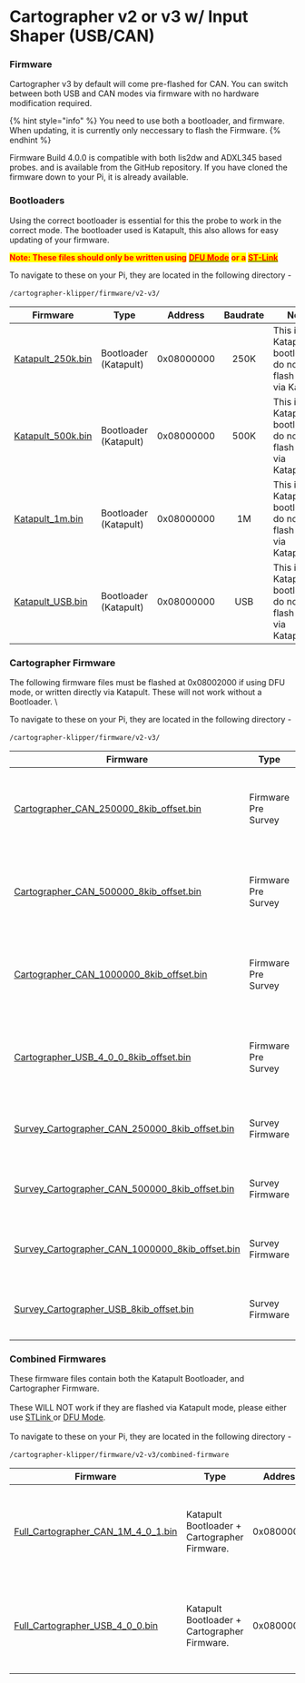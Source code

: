 # Cartographer v2 or v3 w/ Input Shaper (USB/CAN)

### Firmware

Cartographer v3 by default will come pre-flashed for CAN. You can switch between both USB and CAN modes via firmware with no hardware modification required.&#x20;

{% hint style="info" %}
You need to use both a bootloader, and firmware. When updating, it is currently only neccessary to flash the Firmware.
{% endhint %}

Firmware Build 4.0.0 is compatible with both lis2dw and ADXL345 based probes. and is available from the GitHub repository. If you have cloned the firmware down to your Pi, it is already available.

### Bootloaders

Using the correct bootloader is essential for this the probe to work in the correct mode. The bootloader used is Katapult, this also allows for easy updating of your firmware.&#x20;

<mark style="color:red;">**Note: These files should only be written using**</mark> [<mark style="color:red;">**DFU Mode**</mark>](../../cartographer-with-input-shaper/update-via-dfu-mode.md) <mark style="color:red;">**or a**</mark> [<mark style="color:red;">**ST-Link**</mark>](../../cartographer-with-input-shaper/update-via-stlink.md)

To navigate to these on your Pi, they are located in the following directory - \
\
&#x20;`/cartographer-klipper/firmware/v2-v3/`

| Firmware                                                                                                                   | Type                  | Address    | Baudrate | Note                                                             |
| -------------------------------------------------------------------------------------------------------------------------- | --------------------- | ---------- | :------: | ---------------------------------------------------------------- |
| [Katapult\_250k.bin](https://github.com/Cartographer3D/cartographer-klipper/blob/master/firmware/v2-v3/Katapult\_250k.bin) | Bootloader (Katapult) | 0x08000000 |   250K   | This is the Katapult bootloader, do not flash this via Ka        |
| [Katapult\_500k.bin](https://github.com/Cartographer3D/cartographer-klipper/blob/master/firmware/v2-v3/Katapult\_500k.bin) | Bootloader (Katapult) | 0x08000000 |   500K   | This is the Katapult bootloader, do not flash this via Katapult. |
| [Katapult\_1m.bin](https://github.com/Cartographer3D/cartographer-klipper/blob/master/firmware/v2-v3/Katapult\_1m.bin)     | Bootloader (Katapult) | 0x08000000 |    1M    | This is the Katapult bootloader, do not flash this via Katapult. |
| [Katapult\_USB.bin](https://github.com/Cartographer3D/cartographer-klipper/blob/master/firmware/v2-v3/Katapult\_USB.bin)   | Bootloader (Katapult) | 0x08000000 |    USB   | This is the Katapult bootloader, do not flash this via Katapult. |

### Cartographer Firmware

The following firmware files must be flashed at 0x08002000 if using DFU mode, or written directly via Katapult. These will not work without a Bootloader. \


To navigate to these on your Pi, they are located in the following directory - \
\
&#x20;`/cartographer-klipper/firmware/v2-v3/`

<table><thead><tr><th width="269">Firmware</th><th width="75">Type</th><th width="140">Address</th><th width="78" align="center">Baudrate</th><th>Note</th></tr></thead><tbody><tr><td><a href="https://github.com/Cartographer3D/cartographer-klipper/blob/master/firmware/v2-v3/Cartographer_CAN_250000_8kib_offset.bin">Cartographer_CAN_250000_8kib_offset.bin</a></td><td>Firmware Pre Survey</td><td>0x08002000</td><td align="center">250K</td><td>Firmware Build 4.0.0 - Compatible with ADXL &#x26; lis2dw Hybrid Probes.</td></tr><tr><td><a href="https://github.com/Cartographer3D/cartographer-klipper/blob/master/firmware/v2-v3/Cartographer_CAN_500000_8kib_offset.bin">Cartographer_CAN_500000_8kib_offset.bin</a></td><td>Firmware Pre Survey</td><td>0x08002000</td><td align="center">500K</td><td>Firmware Build 4.0.0 - Compatible with ADXL &#x26; lis2dw Hybrid Probes.</td></tr><tr><td><a href="https://github.com/Cartographer3D/cartographer-klipper/blob/master/firmware/v2-v3/Cartographer_CAN_1000000_8kib_offset.bin">Cartographer_CAN_1000000_8kib_offset.bin</a></td><td>Firmware Pre Survey</td><td>0x08002000</td><td align="center">1M</td><td>Firmware Build 4.0.0 - Compatible with ADXL &#x26; lis2dw Hybrid Probes.</td></tr><tr><td><a href="https://github.com/Cartographer3D/cartographer-klipper/blob/master/firmware/v2-v3/Cartographer_USB_4_0_0_8kib_offset.bin">Cartographer_USB_4_0_0_8kib_offset.bin</a></td><td>Firmware Pre Survey</td><td>0x08002000</td><td align="center">USB</td><td>Firmware Build 4.0.0 - Compatible with ADXL &#x26; lis2dw Hybrid Probes.</td></tr><tr><td><a href="https://github.com/Cartographer3D/cartographer-klipper/blob/master/firmware/v2-v3/survey/Survey_Cartographer_CAN_250000_8kib_offset.bin">Survey_Cartographer_CAN_250000_8kib_offset.bin</a></td><td>Survey Firmware</td><td>0x08002000</td><td align="center">250k</td><td>Cartographer Survey Firmware (uses scanner.py)</td></tr><tr><td><a href="https://github.com/Cartographer3D/cartographer-klipper/blob/master/firmware/v2-v3/survey/Survey_Cartographer_CAN_500000_8kib_offset.bin">Survey_Cartographer_CAN_500000_8kib_offset.bin</a></td><td>Survey Firmware</td><td>0x08002000</td><td align="center">500k</td><td>Cartographer Survey Firmware (uses scanner.py)</td></tr><tr><td><a href="https://github.com/Cartographer3D/cartographer-klipper/blob/master/firmware/v2-v3/survey/Survey_Cartographer_CAN_1000000_8kib_offset.bin">Survey_Cartographer_CAN_1000000_8kib_offset.bin</a></td><td>Survey Firmware</td><td>0x08002000</td><td align="center">1M</td><td>Cartographer Survey Firmware (uses scanner.py)</td></tr><tr><td><a href="https://github.com/Cartographer3D/cartographer-klipper/blob/master/firmware/v2-v3/survey/Survey_Cartographer_USB_8kib_offset.bin">Survey_Cartographer_USB_8kib_offset.bin</a></td><td>Survey Firmware</td><td>0x08002000</td><td align="center">USB</td><td>Cartographer Survey Firmware (uses scanner.py)</td></tr></tbody></table>

### &#x20;



### Combined Firmwares

These firmware files contain both the Katapult Bootloader, and Cartographer Firmware.  \
\
These WILL NOT work if they are flashed via Katapult mode, please either use [STLink ](../../cartographer-with-input-shaper/update-via-stlink.md)or [DFU Mode](../../cartographer-with-input-shaper/update-via-dfu-mode.md). \
\
To navigate to these on your Pi, they are located in the following directory - \
\
&#x20;`/cartographer-klipper/firmware/v2-v3/combined-firmware`

<table><thead><tr><th>Firmware</th><th width="149">Type</th><th width="155">Address</th><th align="center">Baudrate</th><th>Note</th></tr></thead><tbody><tr><td><a href="https://github.com/Cartographer3D/cartographer-klipper/blob/master/firmware/v2-v3/combined-firmware/Full_Cartographer_CAN_1M_4_0_1.bin">Full_Cartographer_CAN_1M_4_0_1.bin</a></td><td>Katapult Bootloader + Cartographer Firmware.</td><td>0x08000000</td><td align="center">1M</td><td>Firmware Build 4.0.0 - Compatible with ADXL &#x26; lis2dw Hybrid Probes.</td></tr><tr><td><a href="https://github.com/Cartographer3D/cartographer-klipper/blob/master/firmware/v2-v3/combined-firmware/Full_Cartographer_USB_4_0_0.bin">Full_Cartographer_USB_4_0_0.bin</a></td><td>Katapult Bootloader + Cartographer Firmware.</td><td>0x08000000</td><td align="center">USB</td><td>Firmware Build 4.0.0 - Compatible with ADXL &#x26; lis2dw Hybrid Probes.</td></tr></tbody></table>
